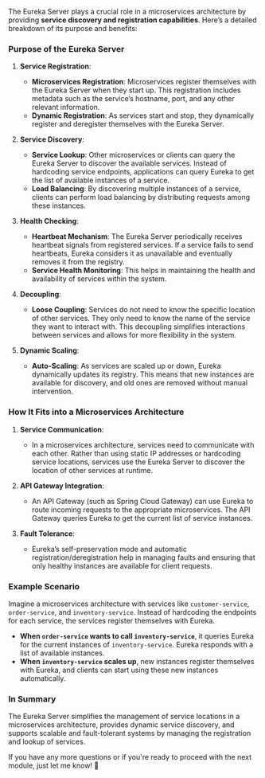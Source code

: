 The Eureka Server plays a crucial role in a microservices architecture by providing **service discovery and registration capabilities**. Here’s a detailed breakdown of its purpose and benefits:

### **Purpose of the Eureka Server**

1. **Service Registration**:
    - **Microservices Registration**: Microservices register themselves with the Eureka Server when they start up. This registration includes metadata such as the service’s hostname, port, and any other relevant information.
    - **Dynamic Registration**: As services start and stop, they dynamically register and deregister themselves with the Eureka Server.

2. **Service Discovery**:
    - **Service Lookup**: Other microservices or clients can query the Eureka Server to discover the available services. Instead of hardcoding service endpoints, applications can query Eureka to get the list of available instances of a service.
    - **Load Balancing**: By discovering multiple instances of a service, clients can perform load balancing by distributing requests among these instances.

3. **Health Checking**:
    - **Heartbeat Mechanism**: The Eureka Server periodically receives heartbeat signals from registered services. If a service fails to send heartbeats, Eureka considers it as unavailable and eventually removes it from the registry.
    - **Service Health Monitoring**: This helps in maintaining the health and availability of services within the system.

4. **Decoupling**:
    - **Loose Coupling**: Services do not need to know the specific location of other services. They only need to know the name of the service they want to interact with. This decoupling simplifies interactions between services and allows for more flexibility in the system.

5. **Dynamic Scaling**:
    - **Auto-Scaling**: As services are scaled up or down, Eureka dynamically updates its registry. This means that new instances are available for discovery, and old ones are removed without manual intervention.

### **How It Fits into a Microservices Architecture**

1. **Service Communication**:
    - In a microservices architecture, services need to communicate with each other. Rather than using static IP addresses or hardcoding service locations, services use the Eureka Server to discover the location of other services at runtime.

2. **API Gateway Integration**:
    - An API Gateway (such as Spring Cloud Gateway) can use Eureka to route incoming requests to the appropriate microservices. The API Gateway queries Eureka to get the current list of service instances.

3. **Fault Tolerance**:
    - Eureka’s self-preservation mode and automatic registration/deregistration help in managing faults and ensuring that only healthy instances are available for client requests.

### **Example Scenario**

Imagine a microservices architecture with services like `customer-service`, `order-service`, and `inventory-service`. Instead of hardcoding the endpoints for each service, the services register themselves with Eureka.

- **When `order-service` wants to call `inventory-service`**, it queries Eureka for the current instances of `inventory-service`. Eureka responds with a list of available instances.
- **When `inventory-service` scales up**, new instances register themselves with Eureka, and clients can start using these new instances automatically.

### **In Summary**

The Eureka Server simplifies the management of service locations in a microservices architecture, provides dynamic service discovery, and supports scalable and fault-tolerant systems by managing the registration and lookup of services.

If you have any more questions or if you're ready to proceed with the next module, just let me know! 🌟
